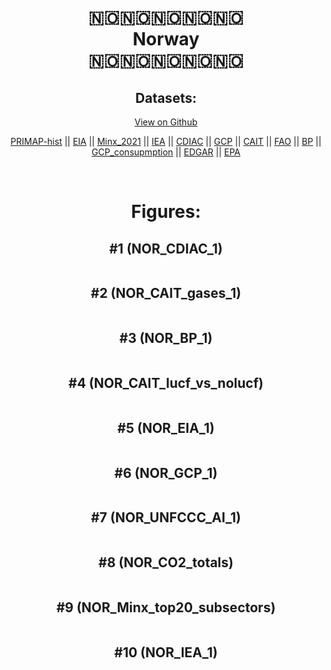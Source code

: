 
<center>
<h1 align="center">
🇳🇴🇳🇴🇳🇴🇳🇴🇳🇴
<br>
Norway
<br>
🇳🇴🇳🇴🇳🇴🇳🇴🇳🇴
</h1>
<h2>Datasets:</h2>
<p><a href="https://github.com/dquintani/GreenhouseData/tree/master/country_data/NOR_Norway/data">View on Github</a>
<br></p><p><a href="data/NOR_PRIMAP-hist.csv">PRIMAP-hist</a> || <a href="data/NOR_EIA.csv">EIA</a> || <a href="data/NOR_Minx_2021.csv">Minx_2021</a> || <a href="data/NOR_IEA.csv">IEA</a> || <a href="data/NOR_CDIAC.csv">CDIAC</a> || <a href="data/NOR_GCP.csv">GCP</a> || <a href="data/NOR_CAIT.csv">CAIT</a> || <a href="data/NOR_FAO.csv">FAO</a> || <a href="data/NOR_BP.csv">BP</a> || <a href="data/NOR_GCP_consupmption.csv">GCP_consupmption</a> || <a href="data/NOR_EDGAR.csv">EDGAR</a> || <a href="data/NOR_EPA.csv">EPA</a></p><p><br></p>
<h1>Figures:</h1><h2>#1 (NOR_CDIAC_1)</h2>
<p><img alt="" src="figures/NOR_CDIAC_1.png" /></p><h2>#2 (NOR_CAIT_gases_1)</h2>
<p><img alt="" src="figures/NOR_CAIT_gases_1.png" /></p><h2>#3 (NOR_BP_1)</h2>
<p><img alt="" src="figures/NOR_BP_1.png" /></p><h2>#4 (NOR_CAIT_lucf_vs_nolucf)</h2>
<p><img alt="" src="figures/NOR_CAIT_lucf_vs_nolucf.png" /></p><h2>#5 (NOR_EIA_1)</h2>
<p><img alt="" src="figures/NOR_EIA_1.png" /></p><h2>#6 (NOR_GCP_1)</h2>
<p><img alt="" src="figures/NOR_GCP_1.png" /></p><h2>#7 (NOR_UNFCCC_AI_1)</h2>
<p><img alt="" src="figures/NOR_UNFCCC_AI_1.png" /></p><h2>#8 (NOR_CO2_totals)</h2>
<p><img alt="" src="figures/NOR_CO2_totals.png" /></p><h2>#9 (NOR_Minx_top20_subsectors)</h2>
<p><img alt="" src="figures/NOR_Minx_top20_subsectors.png" /></p><h2>#10 (NOR_IEA_1)</h2>
<p><img alt="" src="figures/NOR_IEA_1.png" /></p>